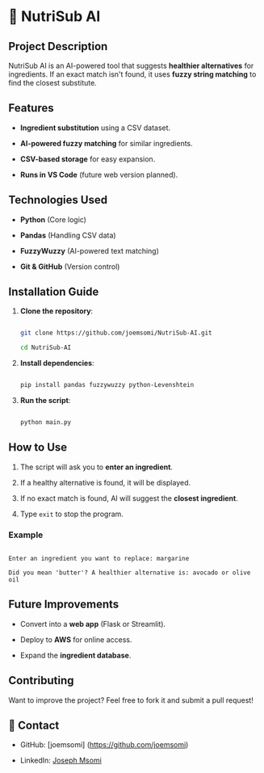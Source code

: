 
# 🍏 NutriSub AI 

  

## Project Description 

NutriSub AI is an AI-powered tool that suggests **healthier alternatives** for ingredients. If an exact match isn't found, it uses **fuzzy string matching** to find the closest substitute. 

  

##  Features 

-  **Ingredient substitution** using a CSV dataset. 

-  **AI-powered fuzzy matching** for similar ingredients. 

-  **CSV-based storage** for easy expansion. 

-  **Runs in VS Code** (future web version planned). 

  

##  Technologies Used 


- **Python** (Core logic) 

- **Pandas** (Handling CSV data) 

- **FuzzyWuzzy** (AI-powered text matching) 

- **Git & GitHub** (Version control) 

  

##  Installation Guide 

1. **Clone the repository**: 

   ```bash 

   git clone https://github.com/joemsomi/NutriSub-AI.git 

   cd NutriSub-AI 

   ``` 

2. **Install dependencies**: 

   ```bash 

   pip install pandas fuzzywuzzy python-Levenshtein 

   ``` 

3. **Run the script**: 

   ```bash 

   python main.py 

   ``` 

  

## How to Use 

1. The script will ask you to **enter an ingredient**. 

2. If a healthy alternative is found, it will be displayed. 

3. If no exact match is found, AI will suggest the **closest ingredient**. 

4. Type `exit` to stop the program. 

  

###  Example 

``` 

Enter an ingredient you want to replace: margarine 

Did you mean 'butter'? A healthier alternative is: avocado or olive oil 

``` 

  

##  Future Improvements 

- Convert into a **web app** (Flask or Streamlit). 

- Deploy to **AWS** for online access. 

- Expand the **ingredient database**. 

  

##  Contributing 

Want to improve the project? Feel free to fork it and submit a pull request! 

  

## 📧 Contact 

- GitHub: [joemsomi] (https://github.com/joemsomi) 

- LinkedIn: [Joseph Msomi ](https://www.linkedin.com/in/josephmsomi) 